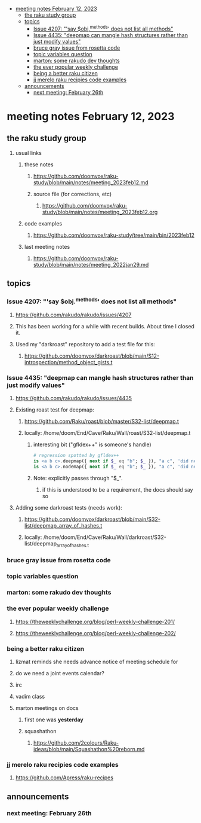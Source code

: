 - [meeting notes February 12, 2023](#orgf434bd1)
  - [the raku study group](#orga78b10a)
  - [topics](#orgb0976a7)
    - [Issue 4207: "'say $obj.<sup>methods</sup>' does not list all methods"](#org6687057)
    - [Issue 4435: "deepmap can mangle hash structures rather than just modify values"](#orgf7440f7)
    - [bruce gray issue from rosetta code](#org7b0eda4)
    - [topic variables question](#orge7efa73)
    - [marton: some rakudo dev thoughts](#org37d3b7c)
    - [the ever popular weekly challenge](#org22846cd)
    - [being a better raku citizen](#orgc17084f)
    - [jj merelo raku recipies code examples](#orgd45aea7)
  - [announcements](#orge2a9aa0)
    - [next meeting: February 26th](#org253430c)


<a id="orgf434bd1"></a>

# meeting notes February 12, 2023


<a id="orga78b10a"></a>

## the raku study group

1.  usual links

    1.  these notes
    
        1.  <https://github.com/doomvox/raku-study/blob/main/notes/meeting_2023feb12.md>
        
        2.  source file (for corrections, etc)
        
            1.  <https://github.com/doomvox/raku-study/blob/main/notes/meeting_2023feb12.org>
    
    2.  code examples
    
        1.  <https://github.com/doomvox/raku-study/tree/main/bin/2023feb12>
    
    3.  last meeting notes
    
        1.  <https://github.com/doomvox/raku-study/blob/main/notes/meeting_2022jan29.md>


<a id="orgb0976a7"></a>

## topics


<a id="org6687057"></a>

### Issue 4207: "'say $obj.<sup>methods</sup>' does not list all methods"

1.  <https://github.com/rakudo/rakudo/issues/4207>

2.  This has been working for a while with recent builds.  About time I closed it.

3.  Used my "darkroast" repository to add a test file for this:

    1.  <https://github.com/doomvox/darkroast/blob/main/S12-introspection/method_object_gists.t>


<a id="orgf7440f7"></a>

### Issue 4435: "deepmap can mangle hash structures rather than just modify values"

1.  <https://github.com/rakudo/rakudo/issues/4435>

2.  Existing roast test for deepmap:

    1.  <https://github.com/Raku/roast/blob/master/S32-list/deepmap.t>
    
    2.  locally: /home/doom/End/Cave/Raku/Wall/roast/S32-list/deepmap.t
    
        1.  interesting bit ("gfldex++" is someone's handle)
        
            ```raku
            # regression spotted by gfldex++
            is <a b c>.deepmap({ next if $_ eq "b"; $_ }), "a c", 'did next work';
            is <a b c>.nodemap({ next if $_ eq "b"; $_ }), "a c", 'did next work';
            ```
        
        2.  Note: explicitly passes through "$\_".
        
            1.  if this is understood to be a requirement, the docs should say so

3.  Adding some darkroast tests (needs work):

    1.  <https://github.com/doomvox/darkroast/blob/main/S32-list/deepmap_array_of_hashes.t>
    
    2.  locally: /home/doom/End/Cave/Raku/Wall/darkroast/S32-list/deepmap<sub>array</sub><sub>of</sub><sub>hashes.t</sub>


<a id="org7b0eda4"></a>

### bruce gray issue from rosetta code


<a id="orge7efa73"></a>

### topic variables question


<a id="org37d3b7c"></a>

### marton: some rakudo dev thoughts


<a id="org22846cd"></a>

### the ever popular weekly challenge

1.  <https://theweeklychallenge.org/blog/perl-weekly-challenge-201/>

2.  <https://theweeklychallenge.org/blog/perl-weekly-challenge-202/>


<a id="orgc17084f"></a>

### being a better raku citizen

1.  lizmat reminds she needs advance notice of meeting schedule for

2.  do we need a joint events calendar?

3.  irc

4.  vadim class

5.  marton meetings on docs

    1.  first one was **yesterday**
    
    2.  squashathon
    
        1.  <https://github.com/2colours/Raku-ideas/blob/main/Squashathon%20reborn.md>


<a id="orgd45aea7"></a>

### jj merelo raku recipies code examples

1.  <https://github.com/Apress/raku-recipes>


<a id="orge2a9aa0"></a>

## announcements


<a id="org253430c"></a>

### next meeting: February 26th
